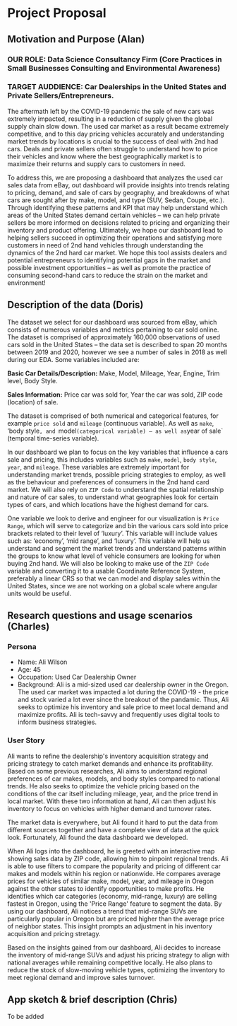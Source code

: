 # Project Proposal

## Motivation and Purpose (Alan)

### OUR ROLE: Data Science Consultancy Firm (Core Practices in Small Businesses Consulting and Environmental Awareness)

### TARGET AUDDIENCE: Car Dealerships in the United States and Private Sellers/Entrepreneurs.

The aftermath left by the COVID-19 pandemic the sale of new cars was extremely impacted, resulting in a reduction of supply given the global supply chain slow down. The used car market as a result became extremely competitive, and to this day pricing vehicles accurately and understanding market trends by locations is crucial to the success of deal with 2nd had cars. Deals and private sellers often struggle to understand how to price their vehicles and know where the best geographically market is to maximize their returns and supply cars to customers in need.   
  
To address this, we are proposing a dashboard that analyzes the used car sales data from eBay, out dashboard will provide insights into trends relating to pricing, demand, and sale of cars by geography, and breakdowns of what cars are sought after by make, model, and type (SUV, Sedan, Coupe, etc.). Through identifying these patterns and KPI that may help understand which areas of the United States demand certain vehicles – we can help private sellers be more informed on decisions related to pricing and organizing their inventory and product offering. Ultimately, we hope our dashboard lead to helping sellers succeed in optimizing their operations and satisfying more customers in need of 2nd hand vehicles through understanding the dynamics of the 2nd hard car market. We hope this tool assists dealers and potential entrepreneurs to identifying potential gaps in the market and possible investment opportunities – as well as promote the practice of consuming second-hand cars to reduce the strain on the market and environment!

## Description of the data (Doris)

The dataset we select for our dashboard was sourced from eBay, which consists of numerous variables and metrics pertaining to car sold online. The dataset is comprised of approximately 160,000 observations of used cars sold in the United States – the data set is described to span 20 months between 2019 and 2020, however we see a number of sales in 2018 as well during our EDA. Some variables included are:

**Basic Car Details/Description:** Make, Model, Mileage, Year, Engine, Trim level, Body Style.  
  
**Sales Information:** Price car was sold for, Year the car was sold, ZIP code (location) of sale.

The dataset is comprised of both numerical and categorical features, for example `price sold` and `mileage` (continuous variable). As well as `make`, ‘body style`, and `model` (categorical variable) – as well as `year of sale` (temporal time-series variable).  
  
In our dashboard we plan to focus on the key variables that influence a cars sale and pricing, this includes variables such as `make`, `model`, `body style`, `year`, and `mileage`.  These variables are extremely important for understanding market trends, possible pricing strategies to employ, as well as the behaviour and preferences of consumers in the 2nd hand card market. We will also rely on `ZIP Code` to understand the spatial relationship and nature of car sales, to understand what geographies look for certain types of cars, and which locations have the highest demand for cars.   
  
One variable we look to derive and engineer for our visualization is `Price Range`, which will serve to categorize and bin the various cars sold into price brackets related to their level of ‘luxury’. This variable will include values such as: ‘economy’, ‘mid range’, and ‘luxury’. This variable will help us understand and segment the market trends and understand patterns within the groups to know what level of vehicle consumers are looking for when buying 2nd hand. We will also be looking to make use of the `ZIP Code` variable and converting it to a usable Coordinate Reference System, preferably a linear CRS so that we can model and display sales within the United States, since we are not working on a global scale where angular units would be useful. 

## Research questions and usage scenarios (Charles)

### Persona

- Name: Ali Wilson
- Age: 45
- Occupation: Used Car Dealership Owner
- Background: Ali is a mid-sized used car dealership owner in the Oregon. The used car market was impacted a lot during the COVID-19 - the price and stock varied a lot ever since the breakout of the pandamic. Thus, Ali seeks to optimize his inventory and sale price to meet local demand and maximize profits. Ali is tech-savvy and frequently uses digital tools to inform business strategies.

### User Story

Ali wants to refine the dealership's inventory acquisition strategy and pricing strategy to catch market demands and enhance its profitability. Based on some previous researches, Ali aims to understand regional preferences of car makes, models, and body styles compared to national trends. He also seeks to optimize the vehicle pricing based on the conditions of the car itself including mileage, year, and the price trend in local market. With these two information at hand, Ali can then adjust his inventory to focus on vehicles with higher demand and turnover rates.

The market data is everywhere, but Ali found it hard to put the data from different sources together and have a complete view of data at the quick look. Fortunately, Ali found the data dashboard we developed.

When Ali logs into the dashboard, he is greeted with an interactive map showing sales data by ZIP code, allowing him to pinpoint regional trends. Ali is able to use filters to compare the popularity and pricing of different car makes and models within his region or nationwide. He compares average prices for vehicles of similar make, model, year, and mileage in Oregon against the other states to identify opportunities to make profits. He identifies which car categories (economy, mid-range, luxury) are selling fastest in Oregon, using the 'Price Range' feature to segment the data. By using our dashboard, Ali notices a trend that mid-range SUVs are particularly popular in Oregon but are priced higher than the average price of neighbor states. This insight prompts an adjustment in his inventory acquisition and pricing stretagy.

Based on the insights gained from our dashboard, Ali decides to increase the inventory of mid-range SUVs and adjust his pricing strategy to align with national averages while remaining competitive locally. He also plans to reduce the stock of slow-moving vehicle types, optimizing the inventory to meet regional demand and improve sales turnover.


## App sketch & brief description (Chris)

To be added
